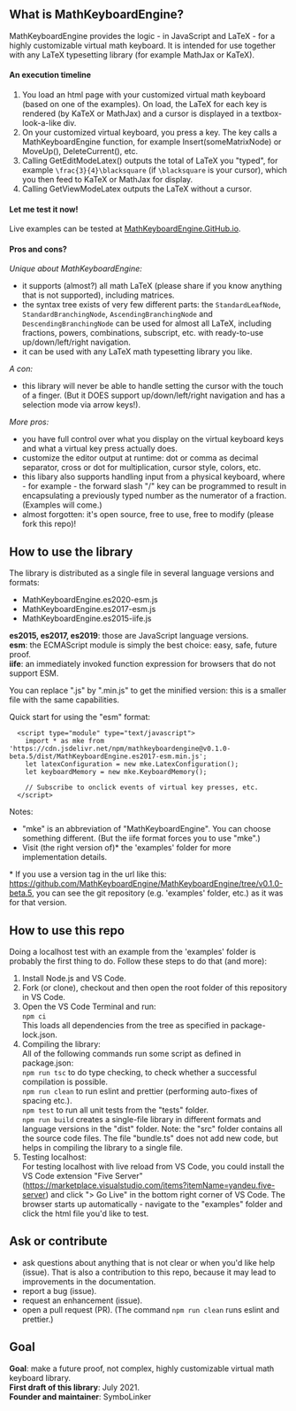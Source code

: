 ## What is MathKeyboardEngine?

MathKeyboardEngine provides the logic - in JavaScript and LaTeX - for a highly customizable virtual math keyboard. It is intended for use together with any LaTeX typesetting library (for example MathJax or KaTeX).

#### An execution timeline
1. You load an html page with your customized virtual math keyboard (based on one of the examples). On load, the LaTeX for each key is rendered (by KaTeX or MathJax) and a cursor is displayed in a textbox-look-a-like div.
1. On your customized virtual keyboard, you press a key. The key calls a MathKeyboardEngine function, for example Insert(someMatrixNode) or MoveUp(), DeleteCurrent(), etc. 
1. Calling GetEditModeLatex() outputs the total of LaTeX you "typed", for example `\frac{3}{4}\blacksquare` (if `\blacksquare` is your cursor), which you then feed to KaTeX or MathJax for display.
1. Calling GetViewModeLatex outputs the LaTeX without a cursor.


#### Let me test it now!

Live examples can be tested at [MathKeyboardEngine.GitHub.io](https://mathkeyboardengine.github.io).


#### Pros and cons?

<i>Unique about MathKeyboardEngine:</i>
 - it supports (almost?) all math LaTeX (please share if you know anything that is not supported), including matrices.
 - the syntax tree exists of very few different parts: the `StandardLeafNode`, `StandardBranchingNode`, `AscendingBranchingNode` and `DescendingBranchingNode` can be used for almost all LaTeX, including fractions, powers, combinations, subscript, etc. with ready-to-use up/down/left/right navigation.
 - it can be used with any LaTeX math typesetting library you like.
 
<i>A con:</i>
- this library will never be able to handle setting the cursor with the touch of a finger. (But it DOES support up/down/left/right navigation and has a selection mode via arrow keys!).

<i>More pros:</i>
 - you have full control over what you display on the virtual keyboard keys and what a virtual key press actually does.
 - customize the editor output at runtime: dot or comma as decimal separator, cross or dot for multiplication, cursor style, colors, etc.
 - this libary also supports handling input from a physical keyboard, where - for example - the forward slash "/" key can be programmed to result in encapsulating a previously typed number as the numerator of a fraction. (Examples will come.)
 - almost forgotten: it's open source, free to use, free to modify (please fork this repo)!


## How to use the library

The library is distributed as a single file in several language versions and formats:
- MathKeyboardEngine.es2020-esm.js
- MathKeyboardEngine.es2017-esm.js
- MathKeyboardEngine.es2015-iife.js

<strong>es2015, es2017, es2019</strong>: those are JavaScript language versions.<br/>
<strong>esm</strong>: the ECMAScript module is simply the best choice: easy, safe, future proof.<br/>
<strong>iife</strong>: an immediately invoked function expression for browsers that do not support ESM.

You can replace ".js" by ".min.js" to get the minified version: this is a smaller file with the same capabilities.

Quick start for using the "esm" format:
```
  <script type="module" type="text/javascript">
    import * as mke from 'https://cdn.jsdelivr.net/npm/mathkeyboardengine@v0.1.0-beta.5/dist/MathKeyboardEngine.es2017-esm.min.js';
    let latexConfiguration = new mke.LatexConfiguration();
    let keyboardMemory = new mke.KeyboardMemory();

    // Subscribe to onclick events of virtual key presses, etc.
  </script>
```
Notes:
- "mke" is an abbreviation of "MathKeyboardEngine". You can choose something different. (But the iife format forces you to use "mke".)
- Visit (the right version of)* the 'examples' folder for more implementation details.

\* If you use a version tag in the url like this: https://github.com/MathKeyboardEngine/MathKeyboardEngine/tree/v0.1.0-beta.5, you can see the git repository (e.g. 'examples' folder, etc.) as it was for that version.


## How to use this repo

Doing a localhost test with an example from the 'examples' folder is probably the first thing to do. Follow these steps to do that (and more):

1. Install Node.js and VS Code.
2. Fork (or clone), checkout and then open the root folder of this repository in VS Code.
3. Open the VS Code Terminal and run:<br/>
`npm ci`<br/>
This loads all dependencies from the tree as specified in package-lock.json.
4. Compiling the library:<br/>
All of the following commands run some script as defined in package.json:<br/>
`npm run tsc` to do type checking, to check whether a successful compilation is possible.<br/>
`npm run clean` to run eslint and prettier (performing auto-fixes of spacing etc.).<br/>
`npm test` to run all unit tests from the "tests" folder.<br/>
`npm run build` creates a single-file library in different formats and language versions in the "dist" folder. Note: the "src" folder contains all the source code files. The file "bundle.ts" does not add new code, but helps in compiling the library to a single file.
5. Testing localhost:<br/>
For testing localhost with live reload from VS Code, you could install the VS Code extension "Five Server" (https://marketplace.visualstudio.com/items?itemName=yandeu.five-server) and click "> Go Live" in the bottom right corner of VS Code. The browser starts up automatically - navigate to the "examples" folder and click the html file you'd like to test.


## Ask or contribute

- ask questions about anything that is not clear or when you'd like help (issue). That is also a contribution to this repo, because it may lead to improvements in the documentation.
- report a bug (issue).
- request an enhancement (issue).
- open a pull request (PR). (The command `npm run clean` runs eslint and prettier.)


## Goal

<strong>Goal</strong>: make a future proof, not complex, highly customizable virtual math keyboard library.<br/>
<strong>First draft of this library</strong>: July 2021.<br/>
<strong>Founder and maintainer</strong>: SymboLinker